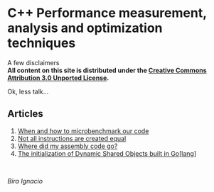 # C++ Performance measurement, analysis and optimization techniques

A few disclaimers <br>
**All content on this site is distributed under the [Creative Commons Attribution 3.0 Unported License](http://creativecommons.org/licenses/by/3.0/deed.en_US).**

Ok, less talk...

## Articles

1. [When and how to microbenchmark our code](posts/microbench-01.md)
2. [Not all instructions are created equal](posts/instructions-01.md)
3. [Where did my assembly code go?](posts/processor-ports-01.md)
4. [The initialization of Dynamic Shared Objects built in Go[lang]](posts/go-runtime-initialization.md)


<br>

*Bira Ignacio*